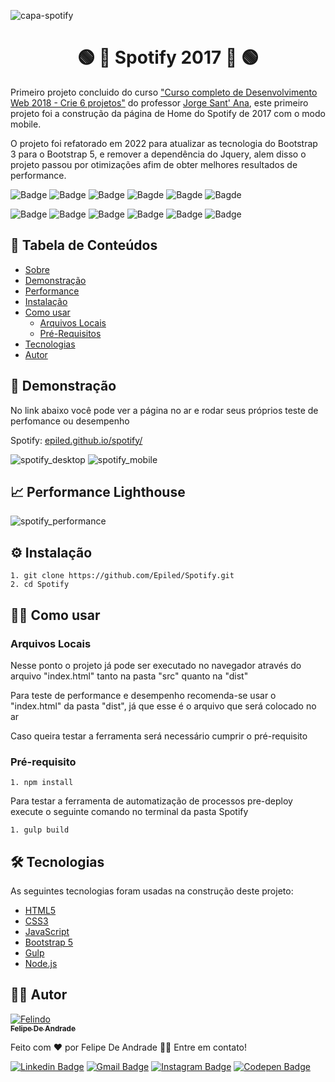 ![capa-spotify](https://user-images.githubusercontent.com/55258483/178308366-ea3f7e9b-d834-4a28-a943-13bf69626121.png)

<h1 align="center" id="sobre">🟢 🎵 Spotify 2017 🎵 🟢</h1>

<p>Primeiro projeto concluido do curso 
  <a href="https://www.udemy.com/course/curso-completo-do-desenvolvedor-web/">"Curso completo de Desenvolvimento Web 2018 - Crie 6 projetos"</a>
  do professor <a href="https://www.linkedin.com/in/jorgesantanabr/">Jorge Sant' Ana</a>,
  este primeiro projeto foi a construção da página de Home do Spotify de 2017 com o modo mobile.
</p>

<p>O projeto foi refatorado em 2022 para atualizar as tecnologia do Bootstrap 3 para o Bootstrap 5, e remover a dependência do Jquery,
alem disso o projeto passou por otimizações afim de obter melhores resultados de performance.
</p>

![Badge](https://img.shields.io/github/last-commit/Epiled/Spotify?style=for-the-badge)
![Badge](https://img.shields.io/github/languages/code-size/Epiled/Spotify?style=for-the-badge)
![Badge](https://img.shields.io/github/languages/count/Epiled/Spotify?style=for-the-badge)
![Bagde](https://img.shields.io/badge/repo%20status-Beta-cyan?style=for-the-badge)
![Bagde](https://img.shields.io/github/v/release/epiled/Spotify?style=for-the-badge)
![Bagde](https://img.shields.io/github/license/Epiled/Spotify?style=for-the-badge)

![Badge](https://img.shields.io/badge/-HTML5-E34F26?style=for-the-badge&logo=html5&logoColor=white)
![Badge](https://img.shields.io/badge/-CSS3-1572B6?style=for-the-badge&logo=css3&logoColor=white)
![Badge](https://img.shields.io/badge/-JS-F7DF1E?style=for-the-badge&logo=javascript&logoColor=black)
![Badge](https://img.shields.io/badge/-Bootstrap5-7952B3?style=for-the-badge&logo=bootstrap&logoColor=white)
![Badge](https://img.shields.io/badge/-Gulp-CF4647?style=for-the-badge&logo=gulp&logoColor=white)
![Badge](https://img.shields.io/badge/-Node.js-339933?style=for-the-badge&logo=node.js&logoColor=white)

<h2> 📑 Tabela de Conteúdos </h2>

<!--ts-->
   * [Sobre](#sobre)
   * [Demonstração](#demonstracao)
   * [Performance](#performance)
   * [Instalação](#instalacao)
   * [Como usar](#como-usar)
      * [Arquivos Locais](#arquivos_locais)
      * [Pré-Requisitos](#pre-requisitos)
   * [Tecnologias](#tecnologias)
   * [Autor](#autor)
<!--te-->

<h2 id="demonstracao"> 👀 Demonstração </h2>

<p>No link abaixo você pode ver a página no ar e rodar seus próprios teste de perfomance ou desempenho</p>
<p>Spotify: <a href="epiled.github.io/spotify/">epiled.github.io/spotify/</a></p>

![spotify_desktop](https://user-images.githubusercontent.com/55258483/178335246-2bbf5a76-9d7a-4594-a7ed-49df254586a9.gif)
![spotify_mobile](https://user-images.githubusercontent.com/55258483/178335669-263d3077-5bcd-40dd-9753-bb059217c750.gif)

<h2 id="performance"> 📈 Performance Lighthouse </h2>

![spotify_performance](https://user-images.githubusercontent.com/55258483/179237352-2a90c312-8c28-4ec5-a214-205956bf1e21.png)

<h2 id="instalacao"> ⚙ Instalação </h2>

```
1. git clone https://github.com/Epiled/Spotify.git
2. cd Spotify
```

<h2 id="como-usar"> 👩‍🏫 Como usar </h2>

<h3 id="arquivos_locais">Arquivos Locais</h3>
<p>Nesse ponto o projeto já pode ser executado no navegador através do arquivo "index.html" tanto na pasta "src" quanto na "dist"</p>

<p>Para teste de performance e desempenho recomenda-se usar o "index.html" da pasta "dist", já que esse é o arquivo que será colocado no ar</p>

<p>Caso queira testar a ferramenta será necessário cumprir o pré-requisito</p>

<h3 id="pre-requisitos">Pré-requisito</h3>

```
1. npm install
```

<p>Para testar a ferramenta de automatização de processos pre-deploy execute o seguinte comando no terminal da pasta Spotify</p>

```
1. gulp build
```

<h2 id="tecnologias"> 🛠 Tecnologias </h2>

As seguintes tecnologias foram usadas na construção deste projeto:

<ul>
  <li><a href="https://www.w3schools.com/html/default.asp" target="_blank">HTML5</a></li>
  <li><a href="https://www.w3schools.com/css/default.asp" target="_blank">CSS3</a></li>
  <li><a href="https://www.w3schools.com/js/default.asp" target="_blank">JavaScript</a></li>
  <li><a href="https://getbootstrap.com/" target="_blank">Bootstrap 5</a></li>
  <li><a href="https://gulpjs.com/" target="_blank">Gulp</a></li>
  <li><a href="https://nodejs.org/en/" target="_blank">Node.js</a></li>
</ul>

<h2 id="autor"> 👨‍💻 Autor </h2>

<a href="https://github.com/Epiled">

![Felindo](https://user-images.githubusercontent.com/55258483/178338085-2cea8bf2-6d0c-409a-9d0e-23359b7d303e.png)
 <br />
 <sub><b>Felipe De Andrade</b></sub></a>

Feito com ❤️ por Felipe De Andrade 👋🏽 Entre em contato!

[![Linkedin Badge](https://img.shields.io/badge/-Felipe-blue?style=flat-square&logo=Linkedin&logoColor=white&link=https://www.linkedin.com/in/fademendonca/)](https://www.linkedin.com/in/fademendonca/)
[![Gmail Badge](https://img.shields.io/badge/-felipe.deam98@gmail.com-c14438?style=flat-square&logo=Gmail&logoColor=white&link=mailto:felipe.deam98@gmail.com)](mailto:felipe.deam98@gmail.com)
[![Instagram Badge](https://img.shields.io/badge/-Instagram-e4405f?style=flat-square&logo=Instagram&logoColor=white&link=https://www.instagram.com/felipe.deam/)](https://www.instagram.com/felipe.deam/)
[![Codepen Badge](https://img.shields.io/badge/-Codepen-000000?style=flat-square&logo=Codepen&logoColor=white&link=https://codepen.io/epiled)](https://codepen.io/epiled)
